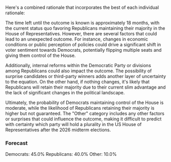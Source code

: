 Here's a combined rationale that incorporates the best of each individual rationale:

The time left until the outcome is known is approximately 18 months, with the current status quo favoring Republicans maintaining their majority in the House of Representatives. However, there are several factors that could lead to an unexpected outcome. For instance, changes in economic conditions or public perception of policies could drive a significant shift in voter sentiment towards Democrats, potentially flipping multiple seats and giving them control of the House.

Additionally, internal reforms within the Democratic Party or divisions among Republicans could also impact the outcome. The possibility of surprise candidates or third-party winners adds another layer of uncertainty to the equation. On the other hand, if nothing changes, it's likely that Republicans will retain their majority due to their current slim advantage and the lack of significant changes in the political landscape.

Ultimately, the probability of Democrats maintaining control of the House is moderate, while the likelihood of Republicans retaining their majority is higher but not guaranteed. The "Other" category includes any other factors or surprises that could influence the outcome, making it difficult to predict with certainty which party will hold a plurality in the US House of Representatives after the 2026 midterm elections.

### Forecast

Democrats: 45.0%
Republicans: 40.0%
Other: 10.0%
